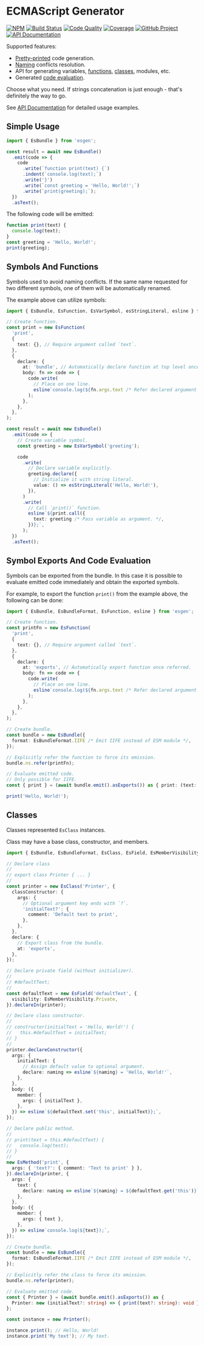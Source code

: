 # ECMAScript Generator

[![NPM][npm-image]][npm-url]
[![Build Status][build-status-img]][build-status-link]
[![Code Quality][quality-img]][quality-link]
[![Coverage][coverage-img]][coverage-link]
[![GitHub Project][github-image]][github-url]
[![API Documentation][api-docs-image]][api documentation]

Supported features:

- [Pretty-printed] code generation.
- [Naming] conflicts resolution.
- API for generating variables, [functions], [classes], modules, etc.
- Generated [code evaluation].

Choose what you need. If strings concatenation is just enough - that's definitely the way to go.

See [API Documentation] for detailed usage examples.

[npm-image]: https://img.shields.io/npm/v/esgen.svg?logo=npm
[npm-url]: https://www.npmjs.com/package/esgen
[build-status-img]: https://github.com/run-z/esgen/workflows/Build/badge.svg
[build-status-link]: https://github.com/run-z/esgen/actions?query=workflow:Build
[quality-img]: https://app.codacy.com/project/badge/Grade/da92c27a5c3445c58dfa346b1307cb85
[quality-link]: https://app.codacy.com/gh/run-z/esgen/dashboard?utm_source=gh&utm_medium=referral&utm_content=&utm_campaign=Badge_grade
[coverage-img]: https://app.codacy.com/project/badge/Coverage/da92c27a5c3445c58dfa346b1307cb85
[coverage-link]: https://www.codacy.com/gh/run-z/esgen/dashboard?utm_source=github.com&utm_medium=referral&utm_content=run-z/esgen&utm_campaign=Badge_Coverage
[github-image]: https://img.shields.io/static/v1?logo=github&label=GitHub&message=project&color=informational
[github-url]: https://github.com/run-z/esgen
[api-docs-image]: https://img.shields.io/static/v1?logo=typescript&label=API&message=docs&color=informational
[API documentation]: https://run-z.github.io/esgen/
[explanation]: https://github.com/run-z/esgen/blob/master/doc/explanation.md
[URI charge]: https://github.com/run-z/esgen/blob/master/doc/uri-charge-format.md

## Simple Usage

[pretty-printed]: #simple-usage

```typescript
import { EsBundle } from 'esgen';

const result = await new EsBundle()
  .emit(code => {
    code
      .write(`function print(text) {`)
      .indent(`console.log(text);`)
      .write('}')
      .write(`const greeting = 'Hello, World!';`)
      .write(`print(greeting);`);
  })
  .asText();
```

The following code will be emitted:

```javascript
function print(text) {
  console.log(text);
}
const greeting = 'Hello, World!';
print(greeting);
```

## Symbols And Functions

[naming]: #symbols-and-functions
[functions]: #symbols-and-functions

Symbols used to avoid naming conflicts. If the same name requested for two different symbols, one of them will be
automatically renamed.

The example above can utilize symbols:

```typescript
import { EsBundle, EsFunction, EsVarSymbol, esStringLiteral, esline } from 'esgen';

// Create function.
const print = new EsFunction(
  'print',
  {
    text: {}, // Require argument called `text`.
  },
  {
    declare: {
      at: 'bundle', // Automatically declare function at top level once referred.
      body: fn => code => {
        code.write(
          // Place on one line.
          esline`console.log(${fn.args.text /* Refer declared argument symbol */});`,
        );
      },
    },
  },
);

const result = await new EsBundle()
  .emit(code => {
    // Create variable symbol.
    const greeting = new EsVarSymbol('greeting');

    code
      .write(
        // Declare variable explicitly.
        greeting.declare({
          // Initialize it with string literal.
          value: () => esStringLiteral('Hello, World!'),
        }),
      )
      .write(
        // Call `print()` function.
        esline`${print.call({
          text: greeting /* Pass variable as argument. */,
        })};`,
      );
  })
  .asText();
```

## Symbol Exports And Code Evaluation

[code evaluation]: #symbol-exports-and-code-evaluation

Symbols can be exported from the bundle. In this case it is possible to evaluate emitted code immediately and obtain
the exported symbols.

For example, to export the function `print()` from the example above, the following can be done:

```typescript
import { EsBundle, EsBundleFormat, EsFunction, esline } from 'esgen';

// Create function.
const printFn = new EsFunction(
  'print',
  {
    text: {}, // Require argument called `text`.
  },
  {
    declare: {
      at: 'exports', // Automatically export function once referred.
      body: fn => code => {
        code.write(
          // Place on one line.
          esline`console.log(${fn.args.text /* Refer declared argument symbol */});`,
        );
      },
    },
  },
);

// Create bundle.
const bundle = new EsBundle({
  format: EsBundleFormat.IIFE /* Emit IIFE instead of ESM module */,
});

// Explicitly refer the function to force its emission.
bundle.ns.refer(printFn);

// Evaluate emitted code.
// Only possible for IIFE.
const { print } = (await bundle.emit().asExports()) as { print: (text: string) => void };

print('Hello, World!');
```

## Classes

[classes]: #classes

Classes represented `EsClass` instances.

Class may have a base class, constructor, and members.

```typescript
import { EsBundle, EsBundleFormat, EsClass, EsField, EsMemberVisibility, EsMethod, esline } from 'esgen';

// Declare class
//
// export class Printer { ... }
//
const printer = new EsClass('Printer', {
  classConstructor: {
    args: {
      // Optional argument key ends with `?`.
      'initialText?': {
        comment: 'Default text to print',
      },
    },
  },
  declare: {
    // Export class from the bundle.
    at: 'exports',
  },
});

// Declare private field (without initializer).
//
// #defaultText;
//
const defaultText = new EsField('defaultText', {
  visibility: EsMemberVisibility.Private,
}).declareIn(printer);

// Declare class constructor.
//
// constructor(initialText = 'Hello, World!') {
//   this.#defaultText = initialText;
// }
//
printer.declareConstructor({
  args: {
    initialText: {
      // Assign default value to optional argument.
      declare: naming => esline`${naming} = 'Hello, World!'`,
    },
  },
  body: ({
    member: {
      args: { initialText },
    },
  }) => esline`${defaultText.set('this', initialText)};`,
});

// Declare public method.
//
// print(text = this.#defaultText) {
//   console.log(test);
// }
//
new EsMethod('print', {
  args: { 'text?': { comment: 'Text to print' } },
}).declareIn(printer, {
  args: {
    text: {
      declare: naming => esline`${naming} = ${defaultText.get('this')}`,
    },
  },
  body: ({
    member: {
      args: { text },
    },
  }) => esline`console.log(${text});`,
});

// Create bundle.
const bundle = new EsBundle({
  format: EsBundleFormat.IIFE /* Emit IIFE instead of ESM module */,
});

// Explicitly refer the class to force its emission.
bundle.ns.refer(printer);

// Evaluate emitted code.
const { Printer } = (await bundle.emit().asExports()) as {
  Printer: new (initialText?: string) => { print(text?: string): void };
};

const instance = new Printer();

instance.print(); // Hello, World!
instance.print('My text'); // My text.
```
